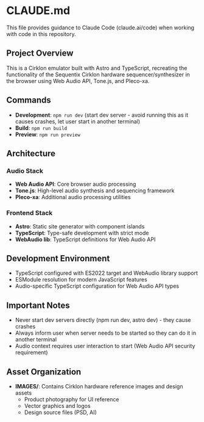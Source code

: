 # CLAUDE.md

This file provides guidance to Claude Code (claude.ai/code) when working with code in this repository.

## Project Overview

This is a Cirklon emulator built with Astro and TypeScript, recreating the functionality of the Sequentix Cirklon hardware sequencer/synthesizer in the browser using Web Audio API, Tone.js, and Pleco-xa.

## Commands

- **Development**: `npm run dev` (start dev server - avoid running this as it causes crashes, let user start in another terminal)
- **Build**: `npm run build`
- **Preview**: `npm run preview`

## Architecture

### Audio Stack
- **Web Audio API**: Core browser audio processing
- **Tone.js**: High-level audio synthesis and sequencing framework
- **Pleco-xa**: Additional audio processing utilities

### Frontend Stack
- **Astro**: Static site generator with component islands
- **TypeScript**: Type-safe development with strict mode
- **WebAudio lib**: TypeScript definitions for Web Audio API

## Development Environment

- TypeScript configured with ES2022 target and WebAudio library support
- ESModule resolution for modern JavaScript features
- Audio-specific TypeScript configuration for Web Audio API types

## Important Notes

- Never start dev servers directly (npm run dev, astro dev) - they cause crashes
- Always inform user when server needs to be started so they can do it in another terminal
- Audio context requires user interaction to start (Web Audio API security requirement)

## Asset Organization

- **IMAGES/**: Contains Cirklon hardware reference images and design assets
  - Product photography for UI reference
  - Vector graphics and logos
  - Design source files (PSD, AI)